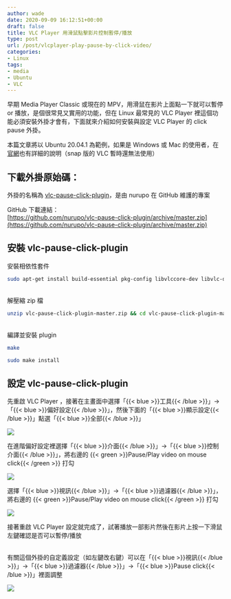 ```yaml
---
author: wade
date: 2020-09-09 16:12:51+00:00
draft: false
title: VLC Player 用滑鼠點擊影片控制暫停/播放
type: post
url: /post/vlcplayer-play-pause-by-click-video/
categories:
- Linux
tags:
- media
- Ubuntu
- VLC
---
```


早期 Media Player Classic 或現在的 MPV，用滑鼠在影片上面點一下就可以暫停 or 播放，是個很常見又實用的功能，但在 Linux 最常見的 VLC Player 裡這個功能必須安裝外掛才會有，下面就來介紹如何安裝與設定 VLC Player 的 click pause 外掛。

本篇文章將以 Ubuntu 20.04.1 為範例，如果是 Windows 或 Mac 的使用者，在[官網](https://github.com/nurupo/vlc-pause-click-plugin)也有詳細的說明（snap 版的 VLC 暫時還無法使用）


## 下載外掛原始碼：

外掛的名稱為 [vlc-pause-click-plugin](https://github.com/nurupo/vlc-pause-click-plugin)，是由 nurupo 在 GitHub 維護的專案

GitHub 下載連結：  
[https://github.com/nurupo/vlc-pause-click-plugin/archive/master.zip](https://github.com/nurupo/vlc-pause-click-plugin/archive/master.zip)


## 安裝 vlc-pause-click-plugin

安裝相依性套件

```bash
sudo apt-get install build-essential pkg-config libvlccore-dev libvlc-dev
```

\
解壓縮 zip 檔

```bash
unzip vlc-pause-click-plugin-master.zip && cd vlc-pause-click-plugin-master
```

\
編譯並安裝 plugin

```bash
make
```

```bash
sudo make install
```


## 設定 vlc-pause-click-plugin

先重啟 VLC Player ，接著在主畫面中選擇「{{< blue >}}工具{{< /blue >}}」→「{{< blue >}}偏好設定{{< /blue >}}」，然後下面的「{{< blue >}}顯示設定{{< /blue >}}」點選「{{< blue >}}全部{{< /blue >}}」

![](https://image.wadeism.net/vlc01.png)

在進階偏好設定裡選擇「{{< blue >}}介面{{< /blue >}}」→「{{< blue >}}控制介面{{< /blue >}}」，將右邊的 {{< green >}}Pause/Play video on mouse click{{< /green >}} 打勾

![](https://image.wadeism.net/vlc02.png)

選擇「{{< blue >}}視訊{{< /blue >}}」→「{{< blue >}}過濾器{{< /blue >}}」，將右邊的 {{< green >}}Pause/Play video on mouse click{{< /green >}} 打勾

![](https://image.wadeism.net/vlc03.png)

接著重啟 VLC Player 設定就完成了，試著播放一部影片然後在影片上按一下滑鼠左鍵確認是否可以暫停/播放

\
有關這個外掛的自定義設定（如左鍵改右鍵）可以在「{{< blue >}}視訊{{< /blue >}}」→「{{< blue >}}過濾器{{< /blue >}}」→「{{< blue >}}Pause click{{< /blue >}}」裡面調整

![](https://image.wadeism.net/vlc04.png)
